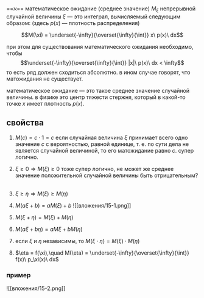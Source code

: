 ==$\aleph$== математическое ожидание (среднее значение) $M_{\xi}$  непрерывной случайной величины $\xi$ — это интеграл, вычисляемый следующим образом: (здесь $p(x)$ — плотность распределения)

$$M(\xi) = \underset{-\infty}{\overset{\infty}{\int}} x\ p(x)\ dx$$

при этом для существования математического ожидания необходимо, чтобы
$$\underset{-\infty}{\overset{\infty}{\int}} |x|\ p(x)\ dx < \infty$$
то есть ряд должен сходиться абсолютно. в ином случае говорят, что матожидания не существует.

математическое ожидание — это такое среднее значение случайной величины. в физике это центр тяжести стержня, который в какой-то точке $x$ имеет плотность $p(x)$.

## свойства
1. $M(c) = c \cdot 1 = c$
   если случайная величина $\xi$ принимает всего одно значение $c$ с вероятностью, равной единице, т. е. по сути дела не является случайной величиной, то его матожидание равно $c$. супер логично.
   ⠀
2. $\xi \ge 0 \Rightarrow M(\xi) \ge 0$
   тоже супер логично, не может же среднее значение положительной случайной величины быть отрицательным?
   ⠀
3. $\xi \ge \eta \Rightarrow M(\xi) \ge M(\eta)$
   ⠀
4. $M(a \xi + b) = aM(\xi) + b$
   ![[вложения/15-1.png]]
   
5. $M(\xi + \eta) = M(\xi) + M(\eta)$
   ⠀
6. $M(a \xi + b \eta) = a M\xi + b M(\eta)$
   ⠀
7. если $\xi$ и $\eta$ независимы, то $M(\xi \cdot \eta) = M(\xi) \cdot M(\eta)$
   ⠀
8. $\eta = f(\xi),\quad M(\eta) = \underset{-\infty}{\overset{\infty}{\int}} f(x)\ p_\xi(x)\ dx$ 

### пример
![[вложения/15-2.png]]